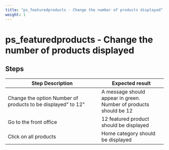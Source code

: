 ```yaml
---
title: "ps_featuredproducts - Change the number of products displayed"
weight: 1
---
```


# ps_featuredproducts - Change the number of products displayed
## Steps
| Step Description | Expected result |
| ----- | ----- |
| Change the option Number of products to be displayed" to 12" | A message should appear in green.<br>Number of products should be 12 |
| Go to the front office | 12 featured product should be displayed |
| Click on all products | Home category should be displayed |
